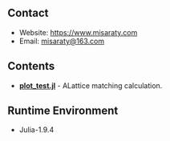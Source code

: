 ## Contact
* Website: https://www.misaraty.com
* Email: misaraty@163.com

## Contents
* **[plot_test.jl](./plot_test.jl)** - ALattice matching calculation.

## Runtime Environment
* Julia-1.9.4
